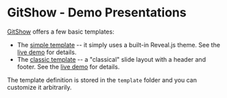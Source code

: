 # GitShow - Demo Presentations

[GitShow](https://github.com/gitshow-js) offers a few basic templates:

- The [simple template](https://github.com/gitshow-js/demos/tree/main/simple)  -- it simply uses a built-in Reveal.js theme. See the [live demo](https://gitshow.net/gh/gitshow-js/demos@main/simple) for details.
- The [classic template](https://github.com/gitshow-js/demos/tree/main/classic) -- a "classical" slide layout with a header and footer. See the [live demo](https://gitshow.net/gh/gitshow-js/demos@main/classic) for details.

The template definition is stored in the `template` folder and you can customize it arbitrarily.
